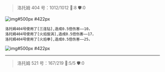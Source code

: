 > 洛托姆 404 号：1012/1012 🌟:8 🛡:0

![img#500px #422px](http://i0.hdslb.com/bfs/new_dyn/7d11b2fb82ff27bbade04f52bb7b30e33842249.png)

```
洛托姆404号使用了[三连钻],造成0.5倍伤害——10，
洛托姆404号使用了[火焰旋涡],造成0.5倍伤害——17，
洛托姆404号使用了[火焰拳],造成0.5倍伤害——25，
```

![img#500px #422px](http://i0.hdslb.com/bfs/new_dyn/3c6b92ea5af5fde2c7288324b05c67053842249.png)

---

> 洛托姆 521 号：167/219 🌟:5/5 🛡:0
